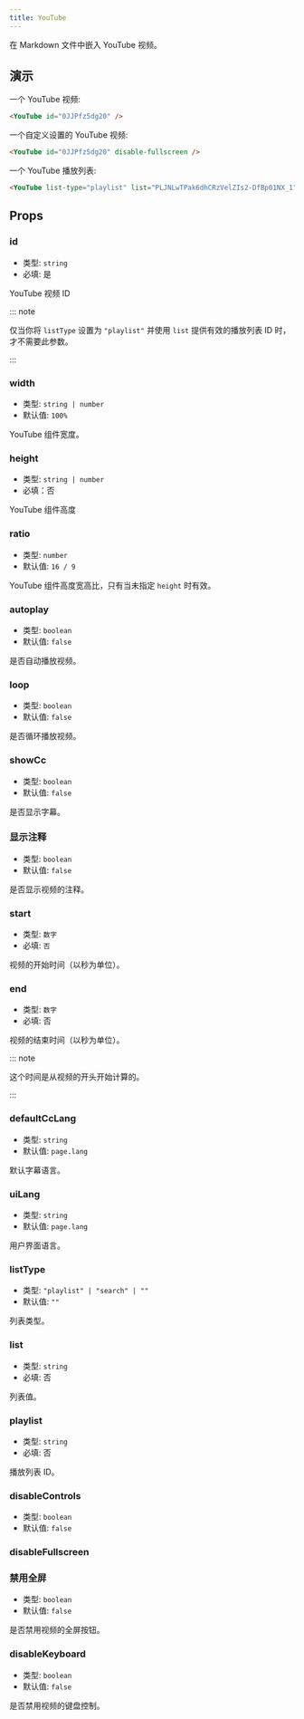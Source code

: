 ```yaml
---
title: YouTube
---
```


在 Markdown 文件中嵌入 YouTube 视频。

<!-- more -->

## 演示

一个 YouTube 视频:

<YouTube id="0JJPfz5dg20" />

```md
<YouTube id="0JJPfz5dg20" />
```

一个自定义设置的 YouTube 视频:

<YouTube id="0JJPfz5dg20" disable-fullscreen />

```md
<YouTube id="0JJPfz5dg20" disable-fullscreen />
```

一个 YouTube 播放列表:

<YouTube list-type="playlist" list="PLJNLwTPak6dhCRzVelZIs2-DfBp01NX_1" />

```md
<YouTube list-type="playlist" list="PLJNLwTPak6dhCRzVelZIs2-DfBp01NX_1" />
```

## Props

### id

- 类型: `string`
- 必填: 是

YouTube 视频 ID

::: note

仅当你将 `listType` 设置为 `"playlist"` 并使用 `list` 提供有效的播放列表 ID 时，才不需要此参数。

:::

### width

- 类型: `string | number`
- 默认值: `100%`

YouTube 组件宽度。

### height

- 类型: `string | number`
- 必填：否

YouTube 组件高度

### ratio

- 类型: `number`
- 默认值: `16 / 9`

YouTube 组件高度宽高比，只有当未指定 `height` 时有效。

### autoplay

- 类型: `boolean`
- 默认值: `false`

是否自动播放视频。

### loop

- 类型: `boolean`
- 默认值: `false`

是否循环播放视频。

### showCc

- 类型: `boolean`
- 默认值: `false`

是否显示字幕。

### 显示注释

- 类型: `boolean`
- 默认值: `false`

是否显示视频的注释。

### start

- 类型: `数字`
- 必填: `否`

视频的开始时间（以秒为单位）。

### end

- 类型: `数字`
- 必填: 否

视频的结束时间（以秒为单位）。

::: note

这个时间是从视频的开头开始计算的。

:::

### defaultCcLang

- 类型: `string`
- 默认值: `page.lang`

默认字幕语言。

### uiLang

- 类型: `string`
- 默认值: `page.lang`

用户界面语言。

### listType

- 类型: `"playlist" | "search" | ""`
- 默认值: `""`

列表类型。

### list

- 类型: `string`
- 必填: 否

列表值。

### playlist

- 类型: `string`
- 必填: 否

播放列表 ID。

### disableControls

- 类型: `boolean`
- 默认值: `false`

### disableFullscreen

### 禁用全屏

- 类型: `boolean`
- 默认值: `false`

是否禁用视频的全屏按钮。

### disableKeyboard

- 类型: `boolean`
- 默认值: `false`

是否禁用视频的键盘控制。
